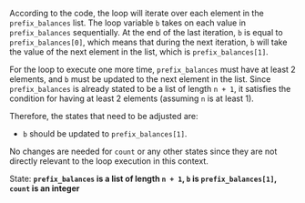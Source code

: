 According to the code, the loop will iterate over each element in the `prefix_balances` list. The loop variable `b` takes on each value in `prefix_balances` sequentially. At the end of the last iteration, `b` is equal to `prefix_balances[0]`, which means that during the next iteration, `b` will take the value of the next element in the list, which is `prefix_balances[1]`.

For the loop to execute one more time, `prefix_balances` must have at least 2 elements, and `b` must be updated to the next element in the list. Since `prefix_balances` is already stated to be a list of length `n + 1`, it satisfies the condition for having at least 2 elements (assuming `n` is at least 1).

Therefore, the states that need to be adjusted are:
- `b` should be updated to `prefix_balances[1]`.

No changes are needed for `count` or any other states since they are not directly relevant to the loop execution in this context.

State: **`prefix_balances` is a list of length `n + 1`, `b` is `prefix_balances[1]`, `count` is an integer**